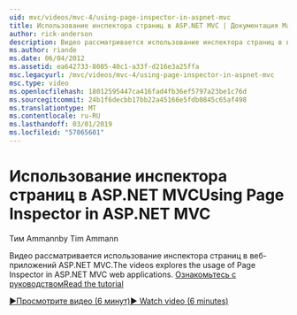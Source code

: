 ```yaml
---
uid: mvc/videos/mvc-4/using-page-inspector-in-aspnet-mvc
title: Использование инспектора страниц в ASP.NET MVC | Документация Майкрософт
author: rick-anderson
description: Видео рассматривается использование инспектора страниц в веб-приложений ASP.NET MVC. Ознакомьтесь с руководством
ms.author: riande
ms.date: 06/04/2012
ms.assetid: ea642733-8085-40c1-a33f-d216e3a25ffa
msc.legacyurl: /mvc/videos/mvc-4/using-page-inspector-in-aspnet-mvc
msc.type: video
ms.openlocfilehash: 18012595447ca416fad4fb36ef5797a23be1c76d
ms.sourcegitcommit: 24b1f6decbb17bb22a45166e5fdb0845c65af498
ms.translationtype: MT
ms.contentlocale: ru-RU
ms.lasthandoff: 03/01/2019
ms.locfileid: "57065601"
---
```

<a name="using-page-inspector-in-aspnet-mvc"></a><span data-ttu-id="7ff76-104">Использование инспектора страниц в ASP.NET MVC</span><span class="sxs-lookup"><span data-stu-id="7ff76-104">Using Page Inspector in ASP.NET MVC</span></span>
====================
<span data-ttu-id="7ff76-105">Тим Ammann</span><span class="sxs-lookup"><span data-stu-id="7ff76-105">by Tim Ammann</span></span>

<span data-ttu-id="7ff76-106">Видео рассматривается использование инспектора страниц в веб-приложений ASP.NET MVC.</span><span class="sxs-lookup"><span data-stu-id="7ff76-106">The videos explores the usage of Page Inspector in ASP.NET MVC web applications.</span></span> [<span data-ttu-id="7ff76-107">Ознакомьтесь с руководством</span><span class="sxs-lookup"><span data-stu-id="7ff76-107">Read the tutorial</span></span>](../../overview/views/using-page-inspector-in-aspnet-mvc.md)

[<span data-ttu-id="7ff76-108">&#9654;Просмотрите видео (6 минут)</span><span class="sxs-lookup"><span data-stu-id="7ff76-108">&#9654; Watch video (6 minutes)</span></span>](https://channel9.msdn.com/Blogs/ASP-NET-Site-Videos/using-page-inspector-in-aspnet-mvc)
